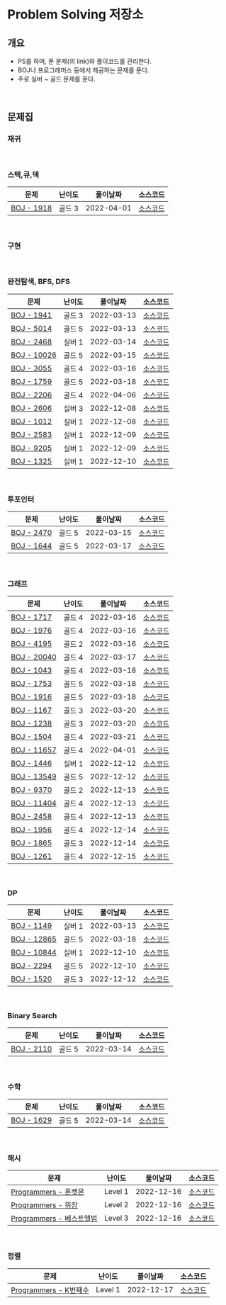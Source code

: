 # Problem Solving 저장소
## 개요
- PS를 하며, 푼 문제(의 link)와 풀이코드를 관리한다.
- BOJ나 프로그래머스 등에서 제공하는 문제를 푼다.
- 주로 실버 ~ 골드 문제를 푼다.

<br/>

## 문제집
### 재귀

<br/>

### 스택,큐,덱

|문제|난이도|풀이날짜|소스코드|
|----|------|--------|----|
|[BOJ - 1918](https://www.acmicpc.net/problem/1918)|골드 3|2022-04-01|[소스코드](./BOJ/Q1918.java)|

<br/>

### 구현

<br/>

### 완전탐색, BFS, DFS

| 문제                                                   | 난이도  | 풀이날짜       | 소스코드                      |
|------------------------------------------------------|------|------------|---------------------------|
| [BOJ - 1941](https://www.acmicpc.net/problem/1941)   | 골드 3 | 2022-03-13 | [소스코드](./BOJ/Q1941.java)  |
| [BOJ - 5014](https://www.acmicpc.net/problem/5014)   | 골드 5 | 2022-03-13 | [소스코드](./BOJ/Q5014.java)  |
| [BOJ - 2468](https://www.acmicpc.net/problem/2468)   | 실버 1 | 2022-03-14 | [소스코드](./BOJ/Q2468.java)  |
| [BOJ - 10026](https://www.acmicpc.net/problem/10026) | 골드 5 | 2022-03-15 | [소스코드](./BOJ/Q10026.java) |
| [BOJ - 3055](https://www.acmicpc.net/problem/3055)   | 골드 4 | 2022-03-16 | [소스코드](./BOJ/Q3055.java)  |
| [BOJ - 1759](https://www.acmicpc.net/problem/1759)   | 골드 5 | 2022-03-18 | [소스코드](./BOJ/Q1759.java)  |
| [BOJ - 2206](https://www.acmicpc.net/problem/2206)   | 골드 4 | 2022-04-06 | [소스코드](./BOJ/Q2206.java)  |
| [BOJ - 2606](https://www.acmicpc.net/problem/2606)   | 실버 3 | 2022-12-08 | [소스코드](./BOJ/Q2606.java)  |
| [BOJ - 1012](https://www.acmicpc.net/problem/1012)   | 실버 1 | 2022-12-08 | [소스코드](./BOJ/Q1012.java)  |
| [BOJ - 2583](https://www.acmicpc.net/problem/2583)   | 실버 1 | 2022-12-09 | [소스코드](./BOJ/Q2583.java)  |
| [BOJ - 9205](https://www.acmicpc.net/problem/9205)   | 실버 1 | 2022-12-09 | [소스코드](./BOJ/Q9205.java)  |
| [BOJ - 1325](https://www.acmicpc.net/problem/1325)   | 실버 1 | 2022-12-10 | [소스코드](./BOJ/Q1325.java)  |

<br/>

### 투포인터

|문제|난이도|풀이날짜|소스코드|
|----|------|--------|----|
|[BOJ - 2470](https://www.acmicpc.net/problem/2470)|골드 5|2022-03-15|[소스코드](./BOJ/Q2470.java)|
|[BOJ - 1644](https://www.acmicpc.net/problem/1644)|골드 5|2022-03-17|[소스코드](./BOJ/Q1644.java)|

<br/>

### 그래프

| 문제                                                   | 난이도 | 풀이날짜       | 소스코드                      |
|------------------------------------------------------|--|------------|---------------------------|
| [BOJ - 1717](https://www.acmicpc.net/problem/1717)   | 골드 4 | 2022-03-16 | [소스코드](./BOJ/Q1717.java)  |
| [BOJ - 1976](https://www.acmicpc.net/problem/1976)   | 골드 4 | 2022-03-16 | [소스코드](./BOJ/Q1976.java)  |
| [BOJ - 4195](https://www.acmicpc.net/problem/4195)   | 골드 2 | 2022-03-16 | [소스코드](./BOJ/Q4195.java)  |
| [BOJ - 20040](https://www.acmicpc.net/problem/20040) | 골드 4 | 2022-03-17 | [소스코드](./BOJ/Q20040.java) |
| [BOJ - 1043](https://www.acmicpc.net/problem/1043)   | 골드 4 | 2022-03-18 | [소스코드](./BOJ/Q1043.java)  |
| [BOJ - 1753](https://www.acmicpc.net/problem/1753)   | 골드 5 | 2022-03-18 | [소스코드](./BOJ/Q1753.java)  |
| [BOJ - 1916](https://www.acmicpc.net/problem/1916)   | 골드 5 | 2022-03-18 | [소스코드](./BOJ/Q1916.java)  |
| [BOJ - 1167](https://www.acmicpc.net/problem/1167)   | 골드 3 | 2022-03-20 | [소스코드](./BOJ/Q1167.java)  |
| [BOJ - 1238](https://www.acmicpc.net/problem/1238)   | 골드 3 | 2022-03-20 | [소스코드](./BOJ/Q1238.java)  |
| [BOJ - 1504](https://www.acmicpc.net/problem/1504)   | 골드 4 | 2022-03-21 | [소스코드](./BOJ/Q1504.java)  |
| [BOJ - 11657](https://www.acmicpc.net/problem/11657) | 골드 4 | 2022-04-01 | [소스코드](./BOJ/Q11657.java) |
| [BOJ - 1446](https://www.acmicpc.net/problem/1446)   | 실버 1 | 2022-12-12 | [소스코드](./BOJ/Q1446.java)  |
| [BOJ - 13549](https://www.acmicpc.net/problem/13549) | 골드 5 | 2022-12-12 | [소스코드](./BOJ/Q13549.java)  |
| [BOJ - 9370](https://www.acmicpc.net/problem/9370) | 골드 2 | 2022-12-13 | [소스코드](./BOJ/Q9370.java)  |
| [BOJ - 11404](https://www.acmicpc.net/problem/11404) | 골드 4 | 2022-12-13 | [소스코드](./BOJ/Q11404.java)  |
| [BOJ - 2458](https://www.acmicpc.net/problem/2458) | 골드 4 | 2022-12-13 | [소스코드](./BOJ/Q2458.java)  |
| [BOJ - 1956](https://www.acmicpc.net/problem/1956) | 골드 4 | 2022-12-14 | [소스코드](./BOJ/Q1956.java)  |
| [BOJ - 1865](https://www.acmicpc.net/problem/1865) | 골드 3 | 2022-12-14 | [소스코드](./BOJ/Q1865.java)  |
| [BOJ - 1261](https://www.acmicpc.net/problem/1261) | 골드 4 | 2022-12-15 | [소스코드](./BOJ/Q1261.java)  |

<br/>

### DP

| 문제                                                   | 난이도 | 풀이날짜       | 소스코드                      |
|------------------------------------------------------|--|------------|---------------------------|
| [BOJ - 1149](https://www.acmicpc.net/problem/1149)   | 실버 1 | 2022-03-13 | [소스코드](./BOJ/Q1149.java)  |
| [BOJ - 12865](https://www.acmicpc.net/problem/12865) | 골드 5 | 2022-03-18 | [소스코드](./BOJ/Q12865.java) |
| [BOJ - 10844](https://www.acmicpc.net/problem/10844) | 실버 1 | 2022-12-10 | [소스코드](./BOJ/Q10844.java) |
| [BOJ - 2294](https://www.acmicpc.net/problem/2294)   | 골드 5 | 2022-12-10 | [소스코드](./BOJ/Q2294.java) |
| [BOJ - 1520](https://www.acmicpc.net/problem/1520)   | 골드 3 | 2022-12-12 | [소스코드](./BOJ/Q1520.java) |

<br/>

### Binary Search

|문제|난이도|풀이날짜|소스코드|
|----|------|--------|----|
|[BOJ - 2110](https://www.acmicpc.net/problem/2110)|골드 5|2022-03-14|[소스코드](./BOJ/Q2110.java)|

<br/>

### 수학

|문제|난이도|풀이날짜|소스코드|
|----|------|--------|----|
|[BOJ - 1629](https://www.acmicpc.net/problem/1629)|골드 5|2022-03-14|[소스코드](./BOJ/Q1629.java)|

<br/>

### 해시
| 문제                                                                                     | 난이도     | 풀이날짜       | 소스코드                             |
|----------------------------------------------------------------------------------------|---------|------------|----------------------------------|
| [Programmers - 폰켓몬](https://school.programmers.co.kr/learn/courses/30/lessons/1845)    | Level 1 | 2022-12-16 | [소스코드](./Programmers/폰켓몬.java)   |
| [Programmers - 위장](https://school.programmers.co.kr/learn/courses/30/lessons/42578)    | Level 2 | 2022-12-16 | [소스코드](./Programmers/위장.java)    |
| [Programmers - 베스트앨범](https://school.programmers.co.kr/learn/courses/30/lessons/42579) | Level 3 | 2022-12-16 | [소스코드](./Programmers/베스트앨범.java) |

<br/>

### 정렬
| 문제                                                                                   | 난이도     | 풀이날짜       | 소스코드                            |
|--------------------------------------------------------------------------------------|---------|------------|---------------------------------|
| [Programmers - K번째수](https://school.programmers.co.kr/learn/courses/30/lessons/42748) | Level 1 | 2022-12-17 | [소스코드](./Programmers/K번째수.java) |